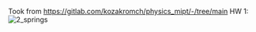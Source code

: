 Took from https://gitlab.com/kozakromch/physics_mipt/-/tree/main
HW 1:
![2_springs](https://github.com/Overbyaka/mipt_physics/assets/27295020/458101d6-b43f-462a-99d9-bb4913d0ecb1)
